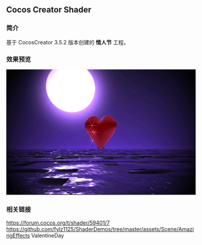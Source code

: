 ## Cocos Creator Shader

### 简介
基于 CocosCreator 3.5.2 版本创建的 **情人节** 工程。

### 效果预览
![image](../../../image/202207/2022070101.png)

### 相关链接
https://forum.cocos.org/t/shader/59401/7    
https://github.com/fylz1125/ShaderDemos/tree/master/assets/Scene/AmazingEffects ValentineDay